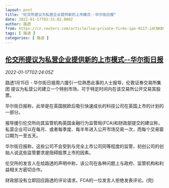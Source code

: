 ```yaml
---
layout: post
title: "伦交所提议为私营企业提供新的上市模式--华尔街日报"
date: 2022-01-17T02:31:02.000Z
author: 路透
from: https://cn.reuters.com/article/lse-private-firms-ipo-0117-idCNKBS2JR051
tags: [ 路透 ]
categories: [ 路透 ]
---
```

<!--1642386662000-->
[伦交所提议为私营企业提供新的上市模式--华尔街日报](https://cn.reuters.com/article/lse-private-firms-ipo-0117-idCNKBS2JR051)
------

<div>
<div><i>2022-01-17T02:24:05Z</i></div><p>路透1月15日 - 华尔街日报周六援引一位熟悉此事的人士报导，伦敦证券交易所集团 提议为私营公司建立一个特别市场，可于特定时间内在该交易所公开交易其股票。</p><p>华尔街日报称，此举是在英国脱欧后吸引快速成长的科技公司在英国上市的计划的一部分。</p><p>报导援引伦交所向其监管机构英国金融行为监管局(FCA)和财政部提交的建议称，私营企业可以在每月、或者每季度、每半年进入公开市场交易一次，而每个交易窗口期为一至五天。</p><p>华尔街日报称，这些公司不会受到与完全上市公司同等程度的监管，初创公司的创始人说这些监管要求是阻碍股票上市的因素。</p><p>伦交所的发言人在给路透的声明中称，该公司在各种问题上与政府、监管机构和利益相关方密切合作。</p><p>财政部没有立即回应路透的评论请求。FCA的一位发言人拒绝发表评论。(完)</p>
</div>
